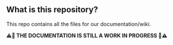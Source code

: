 ## What is this repository?
This repo contains all the files for our documentation/wiki.

**⚠️🚧 THE DOCUMENTATION IS STILL A WORK IN PROGRESS 🚧⚠️**

